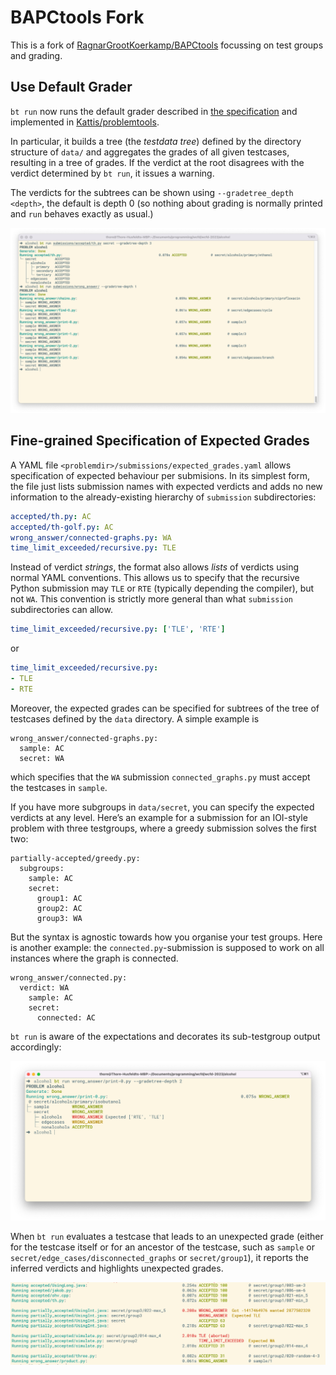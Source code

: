 # BAPCtools Fork

This is a fork of [RagnarGrootKoerkamp/BAPCtools](https://github.com/RagnarGrootKoerkamp/BAPCtools) focussing on test groups and grading.

## Use Default Grader

`bt run` now runs the default grader described in [the specification](https://icpc.io/problem-package-format/spec/problem_package_format#default-grader-specification) and implemented in [Kattis/problemtools](https://github.com/Kattis/problemtools/tree/develop/support/default_grader).

In particular, it builds a tree (the *testdata tree*) defined by the directory structure of `data/` and aggregates the grades of all given testcases, resulting in a tree of grades.
If the verdict at the root disagrees with the verdict determined by `bt run`, it issues a warning.

The verdicts for the subtrees can be shown using `--gradetree_depth <depth>`, the default is depth 0 (so nothing about grading is normally printed and `run` behaves exactly as usual.)

![run --gradetree](doc/images/run-gradetree.png)

## Fine-grained Specification of Expected Grades

A YAML file `<problemdir>/submissions/expected_grades.yaml` allows specification of expected behaviour per submisions.
In its simplest form, the file just lists submission names with expected verdicts and adds no new information to the already-existing hierarchy of `submission` subdirectories:
```yaml
accepted/th.py: AC
accepted/th-golf.py: AC
wrong_answer/connected-graphs.py: WA
time_limit_exceeded/recursive.py: TLE
```

Instead of verdict *strings*, the format also allows *lists* of verdicts using normal YAML conventions.
This allows us to specify that the recursive Python submission may `TLE` or `RTE` (typically depending the compiler), but not `WA`. This convention is strictly more general than what `submission` subdirectories can allow.
```yaml
time_limit_exceeded/recursive.py: ['TLE', 'RTE']
```
or
```yaml
time_limit_exceeded/recursive.py:
- TLE
- RTE
```

Moreover, the expected grades can be specified for subtrees of the tree of testcases defined by the `data` directory.
A simple example is
```
wrong_answer/connected-graphs.py:
  sample: AC
  secret: WA
```
which specifies that the `WA` submission `connected_graphs.py` must accept the testcases in `sample`.

If you have more subgroups in `data/secret`, you can specify the expected verdicts at any level. Here’s an example for a submission for an IOI-style problem with three testgroups, where a greedy submission solves the first two:
```
partially-accepted/greedy.py:
  subgroups:
    sample: AC
    secret:
      group1: AC
      group2: AC
      group3: WA
```

But the syntax is agnostic towards how you organise your test groups. Here is another example: the `connected.py`-submission is supposed to work on all instances where the graph is connected.
```
wrong_answer/connected.py:
  verdict: WA
    sample: AC
    secret:
      connected: AC
```

`bt run` is aware of the expectations and decorates its sub-testgroup output accordingly:

![run with expected grades](doc/images/expected_grades.png)

When `bt run` evaluates a testcase that leads to an unexpected grade (either for the testcase itself or for an ancestor of the testcase, such as `sample` or `secret/edge_cases/disconnected_graphs` or `secret/group1`), it reports the inferred verdicts and highlights unexpected grades.

![inferred unexpected](doc/images/unexpected_inference.png)

